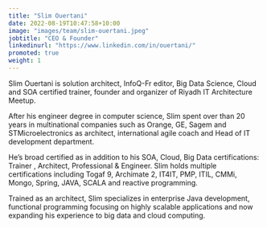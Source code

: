 ```yaml
---
title: "Slim Ouertani"
date: 2022-08-19T10:47:58+10:00
image: "images/team/slim-ouertani.jpeg"
jobtitle: "CEO & Founder"
linkedinurl: "https://www.linkedin.com/in/ouertani/"
promoted: true
weight: 1
---
```


Slim Ouertani is solution architect, InfoQ-Fr editor, Big Data Science, Cloud and SOA certified trainer, founder and organizer of Riyadh IT Architecture Meetup.

After his engineer degree in computer science, Slim spent over than 20 years in multinational companies such as Orange, GE, Sagem and STMicroelectronics as architect, international agile coach and Head of IT development department.

He’s broad certified as in addition to his SOA, Cloud, Big Data certifications: Trainer , Architect, Professional & Engineer. Slim holds multiple certifications including Togaf 9, Archimate 2, IT4IT, PMP, ITIL, CMMi, Mongo, Spring, JAVA, SCALA and reactive programming.

Trained as an architect, Slim specializes in enterprise Java development, functional programming focusing on highly scalable applications and now expanding his experience to big data and cloud computing.
